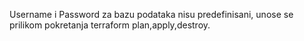 Username i Password za bazu podataka nisu predefinisani, unose se prilikom pokretanja terraform plan,apply,destroy.
